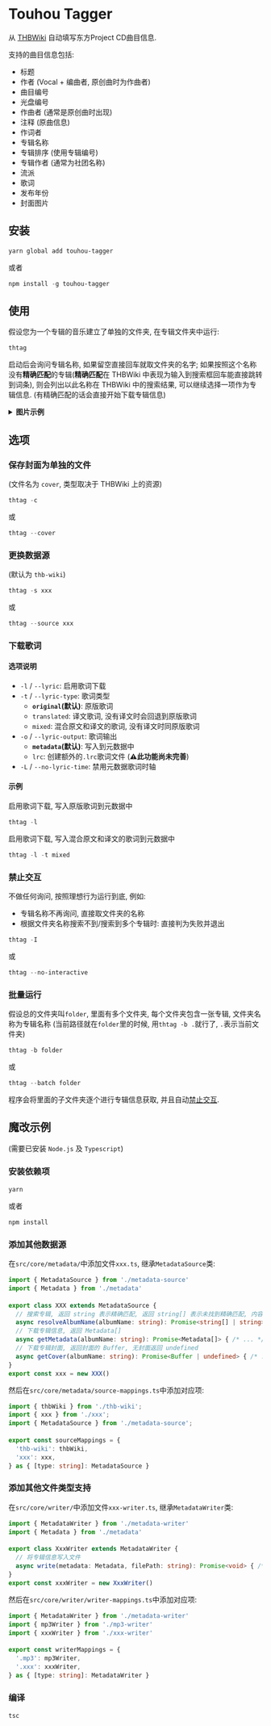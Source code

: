 # Touhou Tagger
从 [THBWiki](http://thwiki.cc/首页) 自动填写东方Project CD曲目信息.

支持的曲目信息包括:
- 标题
- 作者 (Vocal + 编曲者, 原创曲时为作曲者)
- 曲目编号
- 光盘编号
- 作曲者 (通常是原创曲时出现)
- 注释 (原曲信息)
- 作词者
- 专辑名称
- 专辑排序 (使用专辑编号)
- 专辑作者 (通常为社团名称)
- 流派
- 歌词
- 发布年份
- 封面图片

## 安装
```powershell
yarn global add touhou-tagger
```
或者
```powershell
npm install -g touhou-tagger
```
## 使用
假设您为一个专辑的音乐建立了单独的文件夹, 在专辑文件夹中运行:
```powershell
thtag
```
启动后会询问专辑名称, 如果留空直接回车就取文件夹的名字; 如果按照这个名称没有**精确匹配**的专辑(**精确匹配**在 THBWiki 中表现为输入到搜索框回车能直接跳转到词条), 则会列出以此名称在 THBWiki 中的搜索结果, 可以继续选择一项作为专辑信息. (有精确匹配的话会直接开始下载专辑信息)

<details><summary><strong>图片示例</strong></summary>
<div>
  <img src="./before-files.jpg" alt="example" width="800">
</div>
<div>
  <img src="./before.jpg" alt="example" width="400">
</div>
<div>
  <img src="./after-files.jpg" alt="example" width="800">
</div>
<div>
  <img src="./after.jpg" alt="example" width="400">
</div>
</details>

## 选项
### 保存封面为单独的文件
(文件名为 `cover`, 类型取决于 THBWiki 上的资源)
```powershell
thtag -c
```
或
```powershell
thtag --cover
```
### 更换数据源
(默认为 `thb-wiki`)
```powershell
thtag -s xxx
```
或
```powershell
thtag --source xxx
```
### 下载歌词
#### 选项说明
- `-l` / `--lyric`: 启用歌词下载
- `-t` / `--lyric-type`: 歌词类型
  - **`original`(默认)**: 原版歌词
  - `translated`: 译文歌词, 没有译文时会回退到原版歌词
  - `mixed`: 混合原文和译文的歌词, 没有译文时同原版歌词
- `-o` / `--lyric-output`: 歌词输出
  - **`metadata`(默认)**: 写入到元数据中
  - `lrc`: 创建额外的`.lrc`歌词文件 (**⚠此功能尚未完善**)
- `-L` / `--no-lyric-time`: 禁用元数据歌词时轴

#### 示例
启用歌词下载, 写入原版歌词到元数据中
```powershell
thtag -l
```
启用歌词下载, 写入混合原文和译文的歌词到元数据中
```powershell
thtag -l -t mixed
```

### 禁止交互
不做任何询问, 按照理想行为运行到底, 例如:
- 专辑名称不再询问, 直接取文件夹的名称
- 根据文件夹名称搜索不到/搜索到多个专辑时: 直接判为失败并退出
```powershell
thtag -I
```
或
```powershell
thtag --no-interactive
```

### 批量运行
假设总的文件夹叫`folder`, 里面有多个文件夹, 每个文件夹包含一张专辑, 文件夹名称为专辑名称
(当前路径就在`folder`里的时候, 用`thtag -b .`就行了, `.`表示当前文件夹)
```powershell
thtag -b folder
```
或
```powershell
thtag --batch folder
```
程序会将里面的子文件夹逐个进行专辑信息获取, 并且自动[禁止交互](#禁止交互).

## 魔改示例
(需要已安装 `Node.js` 及 `Typescript`)
### 安装依赖项
```powershell
yarn
```
或者
```powershell
npm install
```
### 添加其他数据源
在`src/core/metadata/`中添加文件`xxx.ts`, 继承`MetadataSource`类:
```TypeScript
import { MetadataSource } from './metadata-source'
import { Metadata } from './metadata'

export class XXX extends MetadataSource {
  // 搜索专辑, 返回 string 表示精确匹配, 返回 string[] 表示未找到精确匹配, 内容是根据 albumName 搜索得到的结果
  async resolveAlbumName(albumName: string): Promise<string[] | string> { /* ... */ }
  // 下载专辑信息, 返回 Metadata[]
  async getMetadata(albumName: string): Promise<Metadata[]> { /* ... */ }
  // 下载专辑封面, 返回封面的 Buffer, 无封面返回 undefined
  async getCover(albumName: string): Promise<Buffer | undefined> { /* ... */ }
}
export const xxx = new XXX()
```
然后在`src/core/metadata/source-mappings.ts`中添加对应项:
```TypeScript
import { thbWiki } from './thb-wiki';
import { xxx } from './xxx';
import { MetadataSource } from './metadata-source';

export const sourceMappings = {
  'thb-wiki': thbWiki,
  'xxx': xxx,
} as { [type: string]: MetadataSource }
```

### 添加其他文件类型支持
在`src/core/writer/`中添加文件`xxx-writer.ts`, 继承`MetadataWriter`类:
```TypeScript
import { MetadataWriter } from './metadata-writer'
import { Metadata } from './metadata'

export class XxxWriter extends MetadataWriter {
  // 将专辑信息写入文件
  async write(metadata: Metadata, filePath: string): Promise<void> { /* ... */ }
}
export const xxxWriter = new XxxWriter()
```
然后在`src/core/writer/writer-mappings.ts`中添加对应项:
```TypeScript
import { MetadataWriter } from './metadata-writer'
import { mp3Writer } from './mp3-writer'
import { xxxWriter } from './xxx-writer'

export const writerMappings = {
  '.mp3': mp3Writer,
  '.xxx': xxxWriter,
} as { [type: string]: MetadataWriter }
```

<!--
### 导出API
若需要导出API, 可在`src/core/index.ts`中添加相应导出:
```TypeScript
export * from './writer/metadata-writer'
export * from './writer/mp3-writer'
export * from './writer/writer-mappings'
export * from './metadata/metadata'
export * from './metadata/metadata-source'
export * from './metadata/source-mappings'
export * from './metadata/thb-wiki'

export * from './writer/xxx-writer'
export * from './metadata/xxx'
```
-->

### 编译
```powershell
tsc
```